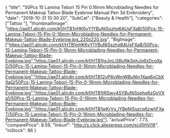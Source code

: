 {
	"title": "50Pcs 15 Lamina Tebori 15 Pin 0.16mm Microblading Needles for Permanent Makeup Tattoo Blade Eyebrow Manual Pen 3d Embroidery",
	"date": "2018-10-31 10:30:20",
	"SubCat": ["Beauty & Health"],
	"categories": ["Tattoo "],
	"thumbnailImage": "https://ae01.alicdn.com/kf/HTB1nHK6vY1YBuNjSszhq6AUsFXaB/50Pcs-15-Lamina-Tebori-15-Pin-0-16mm-Microblading-Needles-for-Permanent-Makeup-Tattoo-Blade-Eyebrow.jpg_220x220.jpg",
	"BigImage": ["https://ae01.alicdn.com/kf/HTB1nHK6vY1YBuNjSszhq6AUsFXaB/50Pcs-15-Lamina-Tebori-15-Pin-0-16mm-Microblading-Needles-for-Permanent-Makeup-Tattoo-Blade-Eyebrow.jpg","https://ae01.alicdn.com/kf/HTB1IgJjnLiSBuNkSnhJq6zDcpXaD/50Pcs-15-Lamina-Tebori-15-Pin-0-16mm-Microblading-Needles-for-Permanent-Makeup-Tattoo-Blade-Eyebrow.jpg","https://ae01.alicdn.com/kf/HTB12vP8vWmWBuNjy1Xaq6xCbXXaQ/50Pcs-15-Lamina-Tebori-15-Pin-0-16mm-Microblading-Needles-for-Permanent-Makeup-Tattoo-Blade-Eyebrow.jpg","https://ae01.alicdn.com/kf/HTB1tRSwv4SYBuNjSsphq6zGvVXa1/50Pcs-15-Lamina-Tebori-15-Pin-0-16mm-Microblading-Needles-for-Permanent-Makeup-Tattoo-Blade-Eyebrow.jpg","https://ae01.alicdn.com/kf/HTB1wKrVv_lYBeNjSszcq6zwhFXaT/50Pcs-15-Lamina-Tebori-15-Pin-0-16mm-Microblading-Needles-for-Permanent-Makeup-Tattoo-Blade-Eyebrow.jpg"],
	"actualPrice": 7.73,
	"comparePrice": 8.59,
	"linkurl": "http://s.click.aliexpress.com/e/J0HVi16",
	"inStock": 86
}
